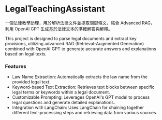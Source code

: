 # LegalTeachingAssistant
一個法律教學助理，用於解析法律文件並提取關鍵條文，結合 Advanced RAG，利用 OpenAI GPT 生成基於法律文本的準確解答與解釋。

This project is designed to parse legal documents and extract key provisions, utilizing advanced RAG (Retrieval-Augmented Generation) combined with OpenAI GPT to generate accurate answers and explanations based on legal texts.

### Features
* Law Name Extraction: Automatically extracts the law name from the provided legal text.
* Keyword-based Text Extraction: Retrieves text blocks between specific legal terms or keywords within a legal document.
* Customizable Prompting: Leverages OpenAI's GPT model to process legal questions and generate detailed explanations.
* Integration with LangChain: Uses LangChain for chaining together different text-processing steps and retrieving data from various sources.
